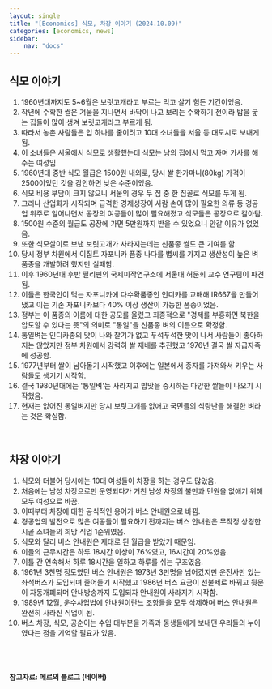 ```yaml
---
layout: single
title: "[Economics] 식모, 차장 이야기 (2024.10.09)"
categories: [economics, news]
sidebar:
    nav: "docs"
---
```


## 식모 이야기
1. 1960년대까지도 5~6월은 보릿고개라고 부르는 먹고 살기 힘든 기간이었음.
1. 작년에 수확한 쌀은 겨울을 지나면서 바닥이 나고 보리는 수확하기 전이라 밥을 굶는 집들이 많이 생겨 보릿고개라고 부르게 됨.
1. 따라서 농촌 사람들은 입 하나를 줄이려고 10대 소녀들을 서울 등 대도시로 보내게 됨.
1. 이 소녀들은 서울에서 식모로 생활했는데 식모는 남의 집에서 먹고 자며 가사를 해주는 여성임.
1. 1960년대 중반 식모 월급은 1500원 내외로, 당시 쌀 한가마니(80kg) 가격이 2500이었던 것을 감안하면 낮은 수준이었음.
1. 식모 비용 부담이 크지 않으니 서울의 경우 두 집 중 한 집꼴로 식모를 두게 됨.
1. 그러나 산업화가 시작되며 급격한 경제성장이 사람 손이 많이 필요한 의류 등 경공업 위주로 일어나면서 공장의 여공들이 많이 필요해졌고 식모들은 공장으로 갈아탐.
1. 1500원 수준의 월급도 공장에 가면 5만원까지 받을 수 있었으니 안갈 이유가 없었음.
1. 또한 식모살이로 보낸 보릿고개가 사라지는데는 신품종 쌀도 큰 기여를 함.
1. 당시 정부 차원에서 이집트 자포니카 품종 나다를 볍씨를 가지고 생산성이 높은 벼 품종을 개발하려 했지만 실패함.
1. 이후 1960년대 후반 필리핀의 국제미작연구소에 서울대 허문회 교수 연구팀이 파견됨.
1. 이들은 한국인이 먹는 자포니카에 다수확품종인 인디카를 교배해 IR667을 만들어냈고 이는 기존 자포니카보다 40% 이상 생산이 가능한 품종이었음.
1. 정부는 이 품종의 이름에 대한 공모를 올렸고 최종적으로 "경제를 부흥하면 북한을 압도할 수 있다는 뜻"의 의미로 "통일"을 신품종 벼의 이름으로 확정함.
1. 통일벼는 인디카종의 맛이 나와 찰기가 없고 푸석푸석한 맛이 나서 사람들이 좋아하지는 않았지만 정부 차원에서 강력히 쌀 재배를 추진했고 1976년 결국 쌀 자급자족에 성공함.
1. 1977년부터 쌀이 남아돌기 시작했고 이후에는 일본에서 종자를 가져와서 키우는 사람들도 생기기 시작함.
1. 결국 1980년대에는 '통일벼'는 사라지고 밥맛을 중시하는 다양한 쌀들이 나오기 시작했음.
1. 현재는 없어진 통일벼지만 당시 보릿고개를 없애고 국민들의 식량난을 해결한 벼라는 것은 확실함.

<br/>

## 차장 이야기
1. 식모와 더불어 당시에는 10대 여성들이 차장을 하는 경우도 많았음.
1. 처음에는 남성 차장으로만 운영되다가 거친 남성 차장의 불만과 민원을 없애기 위해 모두 여성으로 바꿈.
1. 이때부터 차장에 대한 공식적인 용어가 버스 안내원으로 바뀜.
1. 경공업의 발전으로 많은 여공들이 필요하기 전까지는 버스 안내원은 무작정 상경한 시골 소녀들의 희망 직업 1순위였음.
1. 식모와 달리 버스 안내원은 제대로 된 월급을 받았기 때문임.
1. 이들의 근무시간은 하루 18시간 이상이 76%였고, 16시간이 20%였음.
1. 이틀 간 연속해서 하루 18시간을 일하고 하루를 쉬는 구조였음.
1. 1961년 3천명 정도였던 버스 안내원은 1973년 3만명을 넘어갔지만 운전사만 있는 좌석버스가 도입되며 줄어들기 시작했고 1986년 버스 요금이 선불제로 바뀌고 뒷문이 자동개폐되며 안내방송까지 도입되자 안내원이 사라지기 시작함.
1. 1989년 12월, 운수사업법에 안내원이란느 조항들을 모두 삭제하며 버스 안내원은 완전히 사라진 직업이 됨.
1. 버스 차장, 식모, 공순이는 수입 대부분을 가족과 동생들에게 보내던 우리들의 누이였다는 점을 기억할 필요가 있음.


<br/>
<br/>

#### 참고자료: 메르의 블로그 (네이버) 